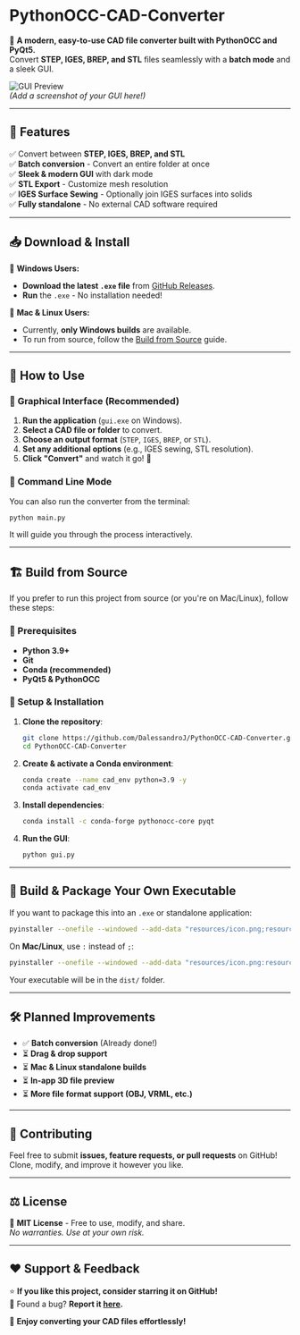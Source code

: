 # PythonOCC-CAD-Converter

🚀 **A modern, easy-to-use CAD file converter built with PythonOCC and PyQt5.**  
Convert **STEP, IGES, BREP, and STL** files seamlessly with a **batch mode** and a sleek GUI.

![GUI Preview](resources/gui_preview.png)  
*(Add a screenshot of your GUI here!)*

---

## 🎯 **Features**
✅ Convert between **STEP, IGES, BREP, and STL**  
✅ **Batch conversion** - Convert an entire folder at once  
✅ **Sleek & modern GUI** with dark mode  
✅ **STL Export** - Customize mesh resolution  
✅ **IGES Surface Sewing** - Optionally join IGES surfaces into solids  
✅ **Fully standalone** - No external CAD software required  

---

## 📥 **Download & Install**
🔹 **Windows Users:**  
- **Download the latest `.exe` file** from [GitHub Releases](https://github.com/DalessandroJ/PythonOCC-CAD-Converter/releases).
- **Run** the `.exe` - No installation needed!  

🔹 **Mac & Linux Users:**  
- Currently, **only Windows builds** are available.  
- To run from source, follow the [Build from Source](#-build-from-source) guide.

---

## 🚀 **How to Use**
### 🔹 **Graphical Interface (Recommended)**
1. **Run the application** (`gui.exe` on Windows).
2. **Select a CAD file or folder** to convert.
3. **Choose an output format** (`STEP`, `IGES`, `BREP`, or `STL`).
4. **Set any additional options** (e.g., IGES sewing, STL resolution).
5. **Click "Convert"** and watch it go! 🎉

### 🔹 **Command Line Mode**
You can also run the converter from the terminal:
```bash
python main.py
```
It will guide you through the process interactively.

---

## 🏗️ **Build from Source**
If you prefer to run this project from source (or you're on Mac/Linux), follow these steps:

### **🔹 Prerequisites**
- **Python 3.9+**
- **Git**
- **Conda (recommended)**
- **PyQt5 & PythonOCC**

### **🔹 Setup & Installation**
1. **Clone the repository**:
   ```bash
   git clone https://github.com/DalessandroJ/PythonOCC-CAD-Converter.git
   cd PythonOCC-CAD-Converter
   ```

2. **Create & activate a Conda environment**:
   ```bash
   conda create --name cad_env python=3.9 -y
   conda activate cad_env
   ```

3. **Install dependencies**:
   ```bash
   conda install -c conda-forge pythonocc-core pyqt
   ```

4. **Run the GUI**:
   ```bash
   python gui.py
   ```

---

## 🎁 **Build & Package Your Own Executable**
If you want to package this into an `.exe` or standalone application:
```bash
pyinstaller --onefile --windowed --add-data "resources/icon.png;resources" gui.py
```
On **Mac/Linux**, use `:` instead of `;`:
```bash
pyinstaller --onefile --windowed --add-data "resources/icon.png:resources" gui.py
```
Your executable will be in the `dist/` folder.

---

## 🛠️ **Planned Improvements**
- ✅ **Batch conversion** (Already done!)
- ⏳ **Drag & drop support**
- ⏳ **Mac & Linux standalone builds**
- ⏳ **In-app 3D file preview**
- ⏳ **More file format support (OBJ, VRML, etc.)**

---

## 👥 **Contributing**
Feel free to submit **issues, feature requests, or pull requests** on GitHub!  
Clone, modify, and improve it however you like.  

---

## ⚖️ **License**
📜 **MIT License** - Free to use, modify, and share.  
*No warranties. Use at your own risk.*

---

## ❤️ **Support & Feedback**
⭐ **If you like this project, consider starring it on GitHub!**  
🐛 Found a bug? **Report it [here](https://github.com/DalessandroJ/PythonOCC-CAD-Converter/issues).**  

🚀 **Enjoy converting your CAD files effortlessly!**

